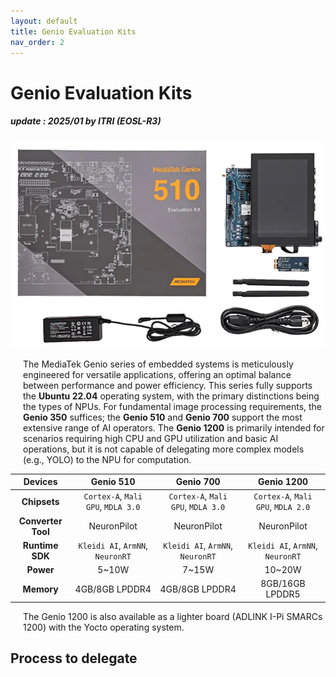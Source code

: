 ```yaml
---
layout: default
title: Genio Evaluation Kits
nav_order: 2
---
```


# Genio Evaluation Kits
##### update : 2025/01 by ITRI (EOSL-R3)

<div align="center">
<img src="assets/images/pages/genio_510_evk.png" width="560"/>
</div>

<div style="margin-left: 20px;">
<p>The MediaTek Genio series of embedded systems is meticulously engineered for versatile applications, offering an optimal balance between performance and power efficiency. This series fully supports the <strong>Ubuntu 22.04</strong> operating system, with the primary distinctions being the types of NPUs. For fundamental image processing requirements, the <strong>Genio 350</strong> suffices; the <strong>Genio 510</strong> and <strong>Genio 700</strong> support the most extensive range of AI operators. The <strong>Genio 1200</strong> is primarily intended for scenarios requiring high CPU and GPU utilization and basic AI operations, but it is not capable of delegating more complex models (e.g., YOLO) to the NPU for computation.</p>
</div>

|  Devices     | Genio 510     | Genio 700     | Genio 1200     |
| :----------: |:-------------:|:-------------:|:--------------:|
| **Chipsets** |  `Cortex-A`, `Mali GPU`, `MDLA 3.0` |   `Cortex-A`, `Mali GPU`, `MDLA 3.0` |   `Cortex-A`, `Mali GPU`, `MDLA 2.0` |
| **Converter Tool**   | NeuronPilot                         | NeuronPilot                          | NeuronPilot                          |
| **Runtime SDK**      | `Kleidi AI`, `ArmNN`, `NeuronRT`| `Kleidi AI`, `ArmNN`, `NeuronRT` | `Kleidi AI`, `ArmNN`, `NeuronRT` |
| **Power**    | 5~10W         | 7~15W         | 10~20W         |
| **Memory**   | 4GB/8GB LPDDR4 | 4GB/8GB LPDDR4 | 8GB/16GB LPDDR5 |

<div style="margin-left: 20px;">
<p>The Genio 1200 is also available as a lighter board (ADLINK I-Pi SMARCs 1200) with the Yocto operating system.</p>
</div>

## Process to delegate